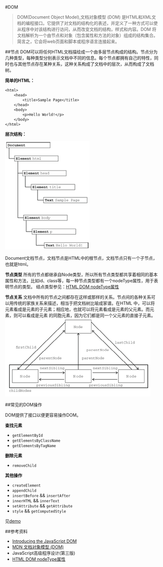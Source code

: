 #DOM

> DOM(Document Object Model),文档对象模型 (DOM) 是HTML和XML文档的编程接口。它提供了对文档的结构化的表述，并定义了一种方式可以使从程序中对该结构进行访问，从而改变文档的结构，样式和内容。DOM 将文档解析为一个由节点和对象（包含属性和方法的对象）组成的结构集合。简言之，它会将web页面和脚本或程序语言连接起来。

##节点
DOM可以将任何HTML文档描绘成一个由多层节点构成的结构。节点分为几种类型，每种类型分别表示文档中不同的信息。每个节点都拥有自己的特性，同时也与其他节点存在某种关系，这种关系构成了文档中的层次，从而构成了文档树。


**简单的HTML：**

	<html>
		<head>
			<title>Sample Page</title>
		</head>
		<body>
			<p>Hello World!</p>
		</body>
	</html>

**层次结构：**

![](./img/html-node.png)

Document文档节点，文档节点是HTML中的根节点，文档节点只有一个子节点，也就是html。

**节点类型**
所有的节点都继承自Node类型，所以所有节点类型都共享着相同的基本属性和方法，比如id、class等，每一种节点类型都有一个nodeType属性，用于表明节点的类型。
结点类型参见：[HTML DOM nodeType属性](http://www.w3school.com.cn/jsref/prop_node_nodetype.asp)

**节点关系**
文档中所有的节点之间都存在这样或那样的关系。节点间的各种关系可以用传统的家族关系来描述，相当于把文档树比喻成家谱。在HTML 中，可以将<body>元素看成是<html>元素的子元素；相应地，也就可以将<html>元素看成是<body>元素的父元素。而<head>元素，则可以看成是<body>元素
的同胞元素，因为它们都是同一个父元素<html>的直接子元素。
![](./img/nodes.png)

##常见的DOM操作

DOM提供了接口以便更容易操作DOM。

**查找元素**
- `getElementById`
- `getElementsByClassName`
- `getElementsByTagName`

**删除元素**
- `removeChild`

**其他操作**
- `createElement`
- `appendChild`
- `insertBefore` && `insertAfter`
- `innerHTML` && `innerText`
- `setAttribute` && `getAttribute`
- `style` && `getComputedStyle`

见[demo](./demo/dom)

##参考资料

- [Introducing the JavaScript DOM](http://www.elated.com/articles/javascript-dom-intro/)
- [MDN 文档对象模型 (DOM)](https://developer.mozilla.org/zh-CN/docs/Web/API/Document_Object_Model)
- JavaScript高级程序设计(第三版)
- [HTML DOM nodeType属性](http://www.w3school.com.cn/jsref/prop_node_nodetype.asp)
